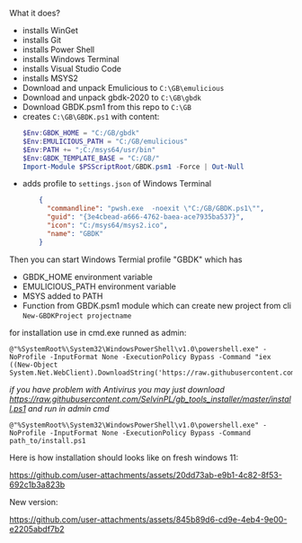 What it does?

- installs WinGet
- installs Git
- installs Power Shell
- installs Windows Terminal
- installs Visual Studio Code
- installs MSYS2
- Download and unpack Emulicious to `C:\GB\emulicious`
- Download and unpack gbdk-2020 to `C:\GB\gbdk`
- Download GBDK.psm1 from this repo to `C:\GB`
- creates  `C:\GB\GBDK.ps1` with content:
  ```ps1
  $Env:GBDK_HOME = "C:/GB/gbdk"
  $Env:EMULICIOUS_PATH = "C:/GB/emulicious"
  $Env:PATH += ";C:/msys64/usr/bin"
  $Env:GBDK_TEMPLATE_BASE = "C:/GB/"
  Import-Module $PSScriptRoot/GBDK.psm1 -Force | Out-Null
  ```
- adds profile to `settings.json` of Windows Terminal
  ```json
      {
        "commandline": "pwsh.exe  -noexit \"C:/GB/GBDK.ps1\"",
        "guid": "{3e4cbead-a666-4762-baea-ace7935ba537}",
        "icon": "C:/msys64/msys2.ico",
        "name": "GBDK"
      }
  ```

Then you can start Windows Termial profile "GBDK" which has 
- GBDK_HOME environment variable
- EMULICIOUS_PATH environment variable
- MSYS added to PATH
- Function from GBDK.psm1 module which can create new project from cli `New-GBDKProject projectname`

for installation use in cmd.exe runned as admin:
```
@"%SystemRoot%\System32\WindowsPowerShell\v1.0\powershell.exe" -NoProfile -InputFormat None -ExecutionPolicy Bypass -Command "iex ((New-Object System.Net.WebClient).DownloadString('https://raw.githubusercontent.com/SelvinPL/gb_tools_installer/master/install.ps1'))"
```
*if you have problem with Antivirus you may just download https://raw.githubusercontent.com/SelvinPL/gb_tools_installer/master/install.ps1
and run in admin cmd*
```
@"%SystemRoot%\System32\WindowsPowerShell\v1.0\powershell.exe" -NoProfile -InputFormat None -ExecutionPolicy Bypass -Command path_to/install.ps1
```

Here is how installation should looks like on fresh windows 11:

https://github.com/user-attachments/assets/20dd73ab-e9b1-4c82-8f53-692c1b3a823b

New version:

https://github.com/user-attachments/assets/845b89d6-cd9e-4eb4-9e00-e2205abdf7b2


